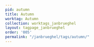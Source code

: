 ```yaml
---
pid: autumn
title: Autumn
worktag: Autumn
collection: worktags_janbrueghel
layout: tagpage_janbrueghel
order: '005'
permalink: "/janbrueghel/tags/autumn/"
---
```

